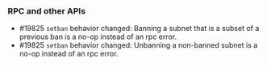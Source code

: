 ### RPC and other APIs
- #19825 `setban` behavior changed: Banning a subnet that is a subset of a previous ban is a no-op instead of an rpc error.
- #19825 `setban` behavior changed: Unbanning a non-banned subnet is a no-op instead of an rpc error.